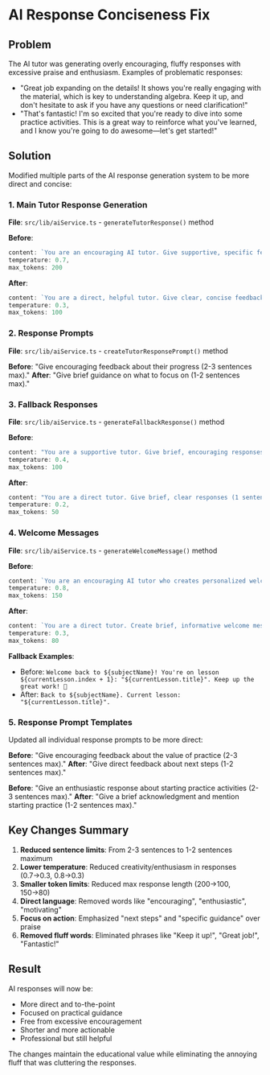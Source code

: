# AI Response Conciseness Fix

## Problem
The AI tutor was generating overly encouraging, fluffy responses with excessive praise and enthusiasm. Examples of problematic responses:
- "Great job expanding on the details! It shows you're really engaging with the material, which is key to understanding algebra. Keep it up, and don't hesitate to ask if you have any questions or need clarification!"
- "That's fantastic! I'm so excited that you're ready to dive into some practice activities. This is a great way to reinforce what you've learned, and I know you're going to do awesome—let's get started!"

## Solution
Modified multiple parts of the AI response generation system to be more direct and concise:

### 1. Main Tutor Response Generation
**File**: `src/lib/aiService.ts` - `generateTutorResponse()` method

**Before**:
```typescript
content: `You are an encouraging AI tutor. Give supportive, specific feedback that motivates students and guides their learning. Keep responses conversational and under 3 sentences.`
temperature: 0.7,
max_tokens: 200
```

**After**:
```typescript
content: `You are a direct, helpful tutor. Give clear, concise feedback without excessive encouragement. Keep responses under 2 sentences and focus on next steps or specific guidance.`
temperature: 0.3,
max_tokens: 100
```

### 2. Response Prompts
**File**: `src/lib/aiService.ts` - `createTutorResponsePrompt()` method

**Before**: "Give encouraging feedback about their progress (2-3 sentences max)."
**After**: "Give brief guidance on what to focus on (1-2 sentences max)."

### 3. Fallback Responses
**File**: `src/lib/aiService.ts` - `generateFallbackResponse()` method

**Before**:
```typescript
content: "You are a supportive tutor. Give brief, encouraging responses (1-2 sentences max). Be specific to the action."
temperature: 0.4,
max_tokens: 100
```

**After**:
```typescript
content: "You are a direct tutor. Give brief, clear responses (1 sentence max). Be specific to the action."
temperature: 0.2,
max_tokens: 50
```

### 4. Welcome Messages
**File**: `src/lib/aiService.ts` - `generateWelcomeMessage()` method

**Before**:
```typescript
content: `You are an encouraging AI tutor who creates personalized welcome messages. Be warm, motivating, and specific about the student's progress. Keep messages conversational and under 3 sentences. Avoid generic templates - make each message feel personal and contextual.`
temperature: 0.8,
max_tokens: 150
```

**After**:
```typescript
content: `You are a direct tutor. Create brief, informative welcome messages. Focus on current lesson and progress without excessive enthusiasm. Keep messages under 2 sentences.`
temperature: 0.3,
max_tokens: 80
```

**Fallback Examples**:
- Before: `Welcome back to ${subjectName}! You're on lesson ${currentLesson.index + 1}: "${currentLesson.title}". Keep up the great work! 🌟`
- After: `Back to ${subjectName}. Current lesson: "${currentLesson.title}".`

### 5. Response Prompt Templates
Updated all individual response prompts to be more direct:

**Before**: "Give encouraging feedback about the value of practice (2-3 sentences max)."
**After**: "Give direct feedback about next steps (1-2 sentences max)."

**Before**: "Give an enthusiastic response about starting practice activities (2-3 sentences max)."
**After**: "Give a brief acknowledgment and mention starting practice (1-2 sentences max)."

## Key Changes Summary
1. **Reduced sentence limits**: From 2-3 sentences to 1-2 sentences maximum
2. **Lower temperature**: Reduced creativity/enthusiasm in responses (0.7→0.3, 0.8→0.3)
3. **Smaller token limits**: Reduced max response length (200→100, 150→80)
4. **Direct language**: Removed words like "encouraging", "enthusiastic", "motivating"
5. **Focus on action**: Emphasized "next steps" and "specific guidance" over praise
6. **Removed fluff words**: Eliminated phrases like "Keep it up!", "Great job!", "Fantastic!"

## Result
AI responses will now be:
- More direct and to-the-point
- Focused on practical guidance
- Free from excessive encouragement
- Shorter and more actionable
- Professional but still helpful

The changes maintain the educational value while eliminating the annoying fluff that was cluttering the responses. 